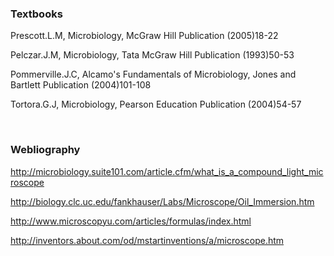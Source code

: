 ### Textbooks
 
Prescott.L.M, Microbiology, McGraw Hill Publication (2005)18-22

Pelczar.J.M, Microbiology, Tata McGraw Hill Publication (1993)50-53

Pommerville.J.C, Alcamo's Fundamentals of Microbiology, Jones and Bartlett Publication (2004)101-108

Tortora.G.J, Microbiology, Pearson Education Publication (2004)54-57
 
&nbsp;

### Webliography
 
http://microbiology.suite101.com/article.cfm/what_is_a_compound_light_microscope

http://biology.clc.uc.edu/fankhauser/Labs/Microscope/Oil_Immersion.htm

http://www.microscopyu.com/articles/formulas/index.html

http://inventors.about.com/od/mstartinventions/a/microscope.htm

 